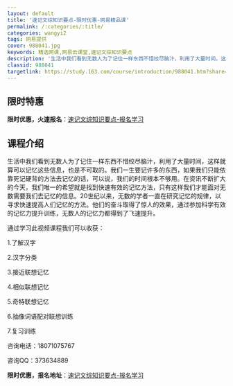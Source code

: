```yaml
---
layout: default
title: '速记文综知识要点-限时优惠-网易精品课'
permalink: /:categories/:title/
categories: wangyi2
tags: 网易提供
cover: 988041.jpg
keywords: 精选网课,网易云课堂,速记文综知识要点
description: '生活中我们看到无数人为了记住一样东西不惜绞尽脑汁，利用了大量时间，这样就算可以记忆这些信息，也是不可取的。我们一生要记许'
classid: 988041
targetlink: https://study.163.com/course/introduction/988041.htm?share=1&shareId=1025206652&utm_campaign=share&utm_medium=iphoneShare&utm_source=&utm_u=1025206652
---
```


## 限时特惠

**限时优惠，火速报名**：[速记文综知识要点-报名学习](https://study.163.com/course/introduction/988041.htm?share=1&shareId=1025206652&utm_campaign=share&utm_medium=iphoneShare&utm_source=&utm_u=1025206652)

## 课程介绍

生活中我们看到无数人为了记住一样东西不惜绞尽脑汁，利用了大量时间，这样就算可以记忆这些信息，也是不可取的。我们一生要记许多的东西，如果我们只能依靠死记硬背的方法去记忆的话，可以说，我们的时间根本不够用。在资讯不断扩大的今天，我们唯一的希望就是找到快速有效的记忆方法，只有这样我们才能面对无数需要我们去记忆的信息。20世纪以来，无数的学者一直在研究记忆的规律，以寻求快速提高人们记忆的方法。他们的奋斗取得了惊人的效果，通过参加科学有效的记忆力提升训练，无数人的记忆力都得到了飞速提升。

通过学习此视频课程我们可以收获：

1.了解汉字

2.汉字分类

3.接近联想记忆

4.相似联想记忆

5.奇特联想记忆

6.抽像词语配对联想训练

7.复习训练

咨询电话：18071075767

咨询QQ：373634889

**限时优惠，报名地址**：[速记文综知识要点-报名学习](https://study.163.com/course/introduction/988041.htm?share=1&shareId=1025206652&utm_campaign=share&utm_medium=iphoneShare&utm_source=&utm_u=1025206652)

